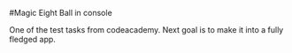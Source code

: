 #Magic Eight Ball in console

One of the test tasks from codeacademy.
Next goal is to make it into a fully fledged app.